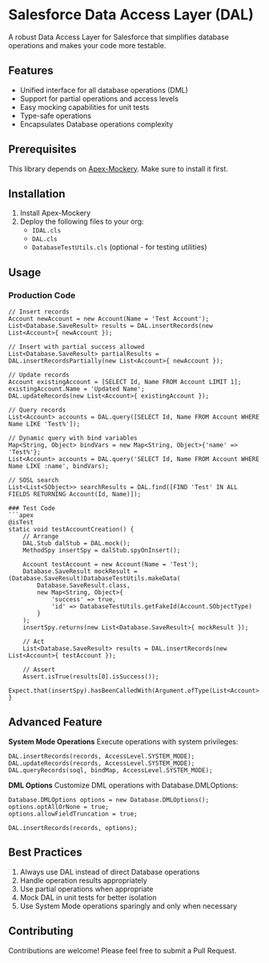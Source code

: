 # Salesforce Data Access Layer (DAL)

A robust Data Access Layer for Salesforce that simplifies database operations and makes your code more testable.

## Features

- Unified interface for all database operations (DML)
- Support for partial operations and access levels
- Easy mocking capabilities for unit tests
- Type-safe operations
- Encapsulates Database operations complexity

## Prerequisites

This library depends on [Apex-Mockery](https://github.com/link-to-apex-mockery). Make sure to install it first.

## Installation

1. Install Apex-Mockery
2. Deploy the following files to your org:
   - `IDAL.cls`
   - `DAL.cls`
   - `DatabaseTestUtils.cls` (optional - for testing utilities)

## Usage

### Production Code

````apex
// Insert records
Account newAccount = new Account(Name = 'Test Account');
List<Database.SaveResult> results = DAL.insertRecords(new List<Account>{ newAccount });

// Insert with partial success allowed
List<Database.SaveResult> partialResults = DAL.insertRecordsPartially(new List<Account>{ newAccount });

// Update records
Account existingAccount = [SELECT Id, Name FROM Account LIMIT 1];
existingAccount.Name = 'Updated Name';
DAL.updateRecords(new List<Account>{ existingAccount });

// Query records
List<Account> accounts = DAL.query([SELECT Id, Name FROM Account WHERE Name LIKE 'Test%']);

// Dynamic query with bind variables
Map<String, Object> bindVars = new Map<String, Object>{'name' => 'Test%'};
List<Account> accounts = DAL.query('SELECT Id, Name FROM Account WHERE Name LIKE :name', bindVars);

// SOSL search
List<List<SObject>> searchResults = DAL.find([FIND 'Test' IN ALL FIELDS RETURNING Account(Id, Name)]);

### Test Code
```apex
@isTest
static void testAccountCreation() {
    // Arrange
    DAL.Stub dalStub = DAL.mock();
    MethodSpy insertSpy = dalStub.spyOnInsert();

    Account testAccount = new Account(Name = 'Test');
    Database.SaveResult mockResult = (Database.SaveResult)DatabaseTestUtils.makeData(
        Database.SaveResult.class,
        new Map<String, Object>{
            'success' => true,
            'id' => DatabaseTestUtils.getFakeId(Account.SObjectType)
        }
    );
    insertSpy.returns(new List<Database.SaveResult>{ mockResult });

    // Act
    List<Database.SaveResult> results = DAL.insertRecords(new List<Account>{ testAccount });

    // Assert
    Assert.isTrue(results[0].isSuccess());
    Expect.that(insertSpy).hasBeenCalledWith(Argument.ofType(List<Account>.class));
}
````

## Advanced Feature

**System Mode Operations**
Execute operations with system privileges:

```apex
DAL.insertRecords(records, AccessLevel.SYSTEM_MODE);
DAL.updateRecords(records, AccessLevel.SYSTEM_MODE);
DAL.queryRecords(soql, bindMap, AccessLevel.SYSTEM_MODE);
```

**DML Options**
Customize DML operations with Database.DMLOptions:

```apex
Database.DMLOptions options = new Database.DMLOptions();
options.optAllOrNone = true;
options.allowFieldTruncation = true;

DAL.insertRecords(records, options);
```

## Best Practices

1. Always use DAL instead of direct Database operations
2. Handle operation results appropriately
3. Use partial operations when appropriate
4. Mock DAL in unit tests for better isolation
5. Use System Mode operations sparingly and only when necessary

## Contributing

Contributions are welcome! Please feel free to submit a Pull Request.
